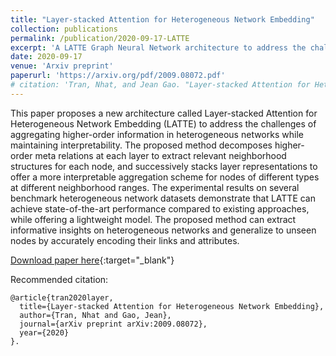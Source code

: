 ```yaml
---
title: "Layer-stacked Attention for Heterogeneous Network Embedding"
collection: publications
permalink: /publication/2020-09-17-LATTE
excerpt: 'A LATTE Graph Neural Network architecture to address the challenges of aggregating heterogeneous relationships in a more interpretable and effective manner.'
date: 2020-09-17
venue: 'Arxiv preprint'
paperurl: 'https://arxiv.org/pdf/2009.08072.pdf'
# citation: 'Tran, Nhat, and Jean Gao. "Layer-stacked Attention for Heterogeneous Network Embedding." arXiv preprint arXiv:2009.08072 (2020).'
---
```

This paper proposes a new architecture called Layer-stacked Attention for Heterogeneous Network Embedding (LATTE) to address the challenges of aggregating higher-order information in heterogeneous networks while maintaining interpretability. The proposed method decomposes higher-order meta relations at each layer to extract relevant neighborhood structures for each node, and successively stacks layer representations to offer a more interpretable aggregation scheme for nodes of different types at different neighborhood ranges. The experimental results on several benchmark heterogeneous network datasets demonstrate that LATTE can achieve state-of-the-art performance compared to existing approaches, while offering a lightweight model. The proposed method can extract informative insights on heterogeneous networks and generalize to unseen nodes by accurately encoding their links and attributes.

[Download paper here](https://arxiv.org/pdf/2009.08072){:target="_blank"}

Recommended citation: 

    @article{tran2020layer,
      title={Layer-stacked Attention for Heterogeneous Network Embedding},
      author={Tran, Nhat and Gao, Jean},
      journal={arXiv preprint arXiv:2009.08072},
      year={2020}
    }.
